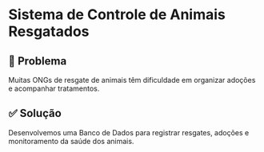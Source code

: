 # Sistema de Controle de Animais Resgatados

## 🔴 Problema

Muitas ONGs de resgate de animais têm dificuldade em organizar adoções e acompanhar tratamentos.

## ✅ Solução

Desenvolvemos uma Banco de Dados para registrar resgates, adoções e monitoramento da saúde dos animais.